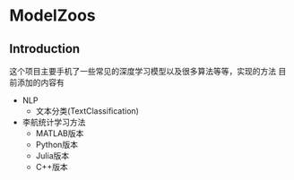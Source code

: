# ModelZoos
## Introduction
这个项目主要手机了一些常见的深度学习模型以及很多算法等等，实现的方法
目前添加的内容有
+ NLP
  - 文本分类(TextClassification) 
+ 李航统计学习方法
  - MATLAB版本
  - Python版本
  - Julia版本
  - C++版本
